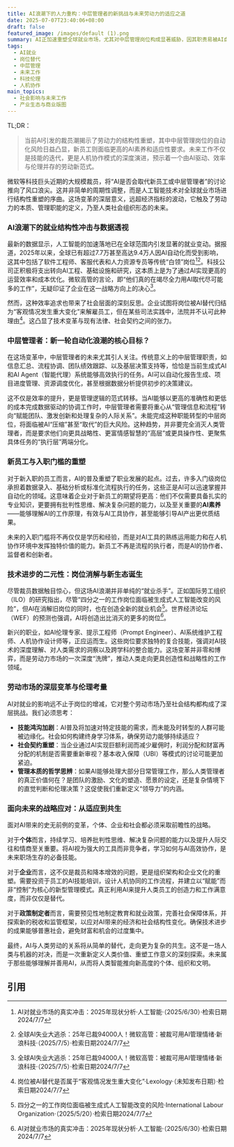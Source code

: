 ```yaml
---
title: AI浪潮下的人力重构：中层管理者的新挑战与未来劳动力的适应之道
date: 2025-07-07T23:40:06+08:00
draft: false
featured_image: /images/default (1).png
summary: AI正加速重塑全球就业市场，尤其对中层管理岗位构成显著威胁，因其职责易被AI自动化。新员工需具备更高的AI素养以适应人机协作的新范式，然而AI在消解旧岗位的同时也在创造新的高价值就业机会。这场变革不仅是效率提升，更是对人类劳动本质、社会结构及伦理规范的深度重塑，呼吁个体、企业及政策制定者共同探索人机共生的未来。
tags: 
  - AI就业
  - 岗位替代
  - 中层管理
  - 未来工作
  - 科技伦理
  - 人机协作
main_topics: 
  - 社会影响与未来工作
  - 产业生态与商业版图
---
```


TL;DR：
>当前AI引发的裁员潮揭示了劳动力的结构性重塑，其中中层管理岗位的自动化风险日益凸显，新员工则面临更高的AI素养和适应性要求。未来工作不仅是技能的迭代，更是人机协作模式的深度演进，预示着一个由AI驱动、效率与伦理并存的劳动新范式。

微软等科技巨头近期的大规模裁员，将“AI是否会取代新员工或中层管理者”的讨论推向了风口浪尖。这并非简单的周期性调整，而是人工智能技术对全球就业市场进行结构性重塑的序曲。这场变革的深层意义，远超经济指标的波动，它触及了劳动力的本质、管理职能的定义，乃至人类社会组织形态的未来。

### AI浪潮下的就业结构性冲击与数据透视

最新的数据显示，人工智能的加速落地已在全球范围内引发显著的就业变动。据报道，2025年以来，全球已有超过7.7万甚至高达9.4万人因AI自动化而受到影响，这其中包括了软件工程师、客服代表和人力资源专员等传统“白领”岗位[^1][^2]。科技公司正积极将支出转向AI工程、基础设施和研究，这本质上是为了通过AI实现更高的运营效率和成本优化。微软高管的言论，即“他们真的在竭尽全力用AI取代尽可能多的工作”，无疑印证了企业在这一战略方向上的决心[^3]。

然而，这种效率追求也带来了社会层面的深刻反思。企业试图将岗位被AI替代归结为“客观情况发生重大变化”来解雇员工，但在某些司法实践中，法院并不认可此种理由[^4]。这凸显了技术变革与现有法律、社会契约之间的张力。

### 中层管理者：新一轮自动化浪潮的核心目标？

在这场变革中，中层管理者的未来尤其引人关注。传统意义上的中层管理职责，如信息汇总、流程协调、团队绩效跟踪、以及基层决策支持等，恰恰是当前生成式AI和AI Agent（智能代理）系统能够高效执行的任务。AI可以自动化报告生成、项目进度管理、资源调度优化，甚至根据数据分析提供初步的决策建议。

这不仅是效率的提升，更是管理逻辑的范式转移。当AI能够以更高的准确性和更低的成本完成数据驱动的协调工作时，中层管理者需要将重心从“管理信息和流程”转向“赋能团队、激发创新和处理复杂的人际关系”。未能完成这种职能转型的中层岗位，将面临被AI“压缩”甚至“取代”的巨大风险。这种趋势，并非要完全消灭人类管理者，而是要求他们向更具战略性、更富情感智慧的“高层”或更具操作性、更聚焦具体任务的“执行层”两端分化。

### 新员工与入职门槛的重塑

对于新入职的员工而言，AI的普及重塑了职业发展的起点。过去，许多入门级岗位承担着数据录入、基础分析或标准化流程执行的任务，这些正是AI可以迅速掌握并自动化的领域。这意味着企业对于新员工的期望将更高：他们不仅需要具备扎实的专业知识，更要拥有批判性思维、解决复杂问题的能力，以及至关重要的**AI素养**——能够理解AI的工作原理，有效与AI工具协作，甚至能够引导AI产出更优质结果。

未来的入职门槛将不再仅仅是学历和经验，而是对AI工具的熟练运用能力和在人机协作环境中发挥独特价值的能力。新员工不再是流程的执行者，而是AI的协作者、监督者和创新者。

### 技术进步的二元性：岗位消解与新生态诞生

尽管裁员数据触目惊心，但这场AI浪潮并非单纯的“就业杀手”。正如国际劳工组织（ILO）的研究指出，尽管“四分之一的工作岗位面临被生成式人工智能改变的风险”，但AI在消解旧岗位的同时，也在创造全新的就业机会[^5]。世界经济论坛（WEF）的预测也强调，AI将创造出比消灭的更多的岗位[^1]。

新兴的职业，如AI伦理专家、提示工程师（Prompt Engineer）、AI系统维护工程师、人机协作设计师等，正应运而生。这些岗位要求独特的复合技能，强调对AI技术的深度理解、对人类需求的洞察以及跨学科的整合能力。这场变革并非零和博弈，而是劳动力市场的一次深度“洗牌”，推动人类走向更具创造性和战略性的工作领域。

### 劳动市场的深层变革与伦理考量

AI对就业的影响远不止于岗位的增减，它对整个劳动市场乃至社会结构都构成了深层挑战。我们必须思考：
*   **技能鸿沟加剧**：AI普及将加速对特定技能的需求，而未能及时转型的人群可能被边缘化。社会如何构建终身学习体系，确保劳动力能够持续适应？
*   **社会契约重塑**：当企业通过AI实现巨额利润而减少雇佣时，利润分配和财富再分配的机制是否需要重新审视？基本收入保障（UBI）等模式的讨论可能更加紧迫。
*   **管理本质的哲学思辨**：如果AI能够处理大部分日常管理工作，那么人类管理者的真正价值何在？是团队的激励、文化的塑造、愿景的设定，还是复杂情境下的直觉判断和伦理决策？这促使我们重新定义“领导力”的内涵。

### 面向未来的战略应对：从适应到共生

面对AI带来的史无前例的变革，个体、企业和社会都必须采取前瞻性的战略。

对于**个体**而言，持续学习、培养批判性思维、解决复杂问题的能力以及提升人际交往和情商至关重要。将AI视为强大的工具而非竞争者，学习如何与AI高效协作，是未来职场生存的必备技能。

对于**企业**而言，这不仅是裁员和降本增效的问题，更是组织架构和企业文化的重塑。需要投资于员工的AI技能培训，设计人机协同的工作流程，并建立以“赋能”而非“控制”为核心的新型管理模式。真正利用AI来提升人类员工的创造力和工作满意度，而非仅仅是替代。

对于**政策制定者**而言，需要预见性地制定教育和就业政策，完善社会保障体系，并探索新的税收和监管框架，以应对AI带来的经济和社会结构性变化。确保技术进步的成果能够普惠社会，避免财富和机会的过度集中。

最终，AI与人类劳动的关系将从简单的替代，走向更为复杂的共生。这不是一场人类与机器的对决，而是一次重新定义人类价值、重塑工作意义的深刻探索。未来属于那些能够理解并善用AI，从而将人类智能推向新高度的个体、组织和文明。

## 引用
[^1]: AI对就业市场的真实冲击：2025年现状分析·人工智能·（2025/6/30）·检索日期2024/7/7
[^2]: 全球AI失业大逃杀：25年已裁94000人！微软高管：被裁可用AI管理情绪·新浪科技·（2025/7/5）·检索日期2024/7/7
[^3]: 全球AI失业大逃杀：25年已裁94000人！微软高管：被裁可用AI管理情绪·新浪科技·（2025/7/5）·检索日期2024/7/7
[^4]: 岗位被AI替代是否属于“客观情况发生重大变化”·Lexology·（未知发布日期）·检索日期2024/7/7
[^5]: 四分之一的工作岗位面临被生成式人工智能改变的风险·International Labour Organization·（2025/5/20）·检索日期2024/7/7
